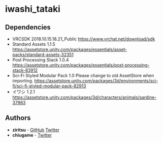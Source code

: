 # iwashi_tataki

## Dependencies

* VRCSDK 2018.10.15.18.21_Public
https://www.vrchat.net/download/sdk
* Standard Assets 1.1.5
https://assetstore.unity.com/packages/essentials/asset-packs/standard-assets-32351
* Post Processing Stack 1.0.4
https://assetstore.unity.com/packages/essentials/post-processing-stack-83912
* Sci-Fi Styled Modular Pack 1.0
Please change to old AssetStore when importing.
https://assetstore.unity.com/packages/3d/environments/sci-fi/sci-fi-styled-modular-pack-82913
* イワシ 1.2.1
https://assetstore.unity.com/packages/3d/characters/animals/sardine-37963


## Authors

* **ziritsu** - [GitHub](https://github.com/ziritsu) [Twitter](https://twitter.com/zi_zi_neet)
* **chiugame** - [Twitter](https://twitter.com/ChiuGameProject)
